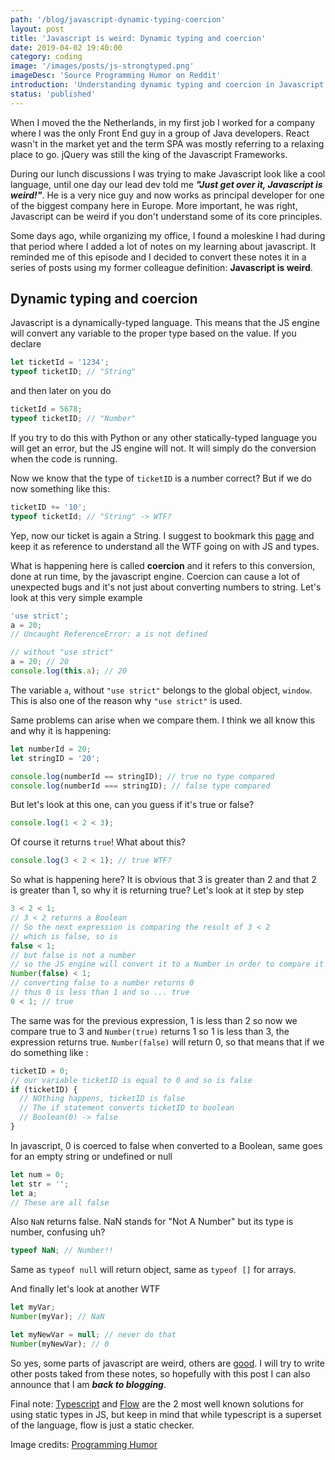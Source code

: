 ```yaml
---
path: '/blog/javascript-dynamic-typing-coercion'
layout: post
title: 'Javascript is weird: Dynamic typing and coercion'
date: 2019-04-02 19:40:00
category: coding
image: '/images/posts/js-strongtyped.png'
imageDesc: 'Source Programming Humor on Reddit'
introduction: 'Understanding dynamic typing and coercion in Javascript. (Yeah Javascript is weird ... )'
status: 'published'
---
```


When I moved the the Netherlands, in my first job I worked for a company where I was the only Front End guy in a group of Java developers. React wasn't in the market yet and the term SPA was mostly referring to a relaxing place to go. jQuery was still the king of the Javascript Frameworks.

During our lunch discussions I was trying to make Javascript look like a cool language, until one day our lead dev told me **_"Just get over it, Javascript is weird!"_**. He is a very nice guy and now works as principal developer for one of the biggest company here in Europe. More important, he was right, Javascript can be weird if you don't understand some of its core principles.

Some days ago, while organizing my office, I found a moleskine I had during that period where I added a lot of notes on my learning about javascript. It reminded me of this episode and I decided to convert these notes it in a series of posts using my former colleague definition: **Javascript is weird**.

## Dynamic typing and coercion

Javascript is a dynamically-typed language. This means that the JS engine will convert any variable to the proper type based on the value. If you declare

```javascript
let ticketId = '1234';
typeof ticketID; // "String"
```

and then later on you do

```javascript
ticketId = 5678;
typeof ticketID; // "Number"
```

If you try to do this with Python or any other statically-typed language you will get an error, but the JS engine will not. It will simply do the conversion when the code is running.

Now we know that the type of `ticketID` is a number correct? But if we do now something like this:

```javascript
ticketID += '10';
typeof ticketId; // "String" -> WTF?
```

Yep, now our ticket is again a String. I suggest to bookmark this [page](https://getify.github.io/coercions-grid/) and keep it as reference to understand all the WTF going on with JS and types.

What is happening here is called **coercion** and it refers to this conversion, done at run time, by the javascript engine. Coercion can cause a lot of unexpected bugs and it's not just about converting numbers to string. Let's look at this very simple example

```javascript
'use strict';
a = 20;
// Uncaught ReferenceError: a is not defined

// without "use strict"
a = 20; // 20
console.log(this.a); // 20
```

The variable `a`, without `"use strict"` belongs to the global object, `window`.
This is also one of the reason why `"use strict"` is used.

Same problems can arise when we compare them. I think we all know this and why it is happening:

```javascript
let numberId = 20;
let stringID = '20';

console.log(numberId == stringID); // true no type compared
console.log(numberId === stringID); // false type compared
```

But let's look at this one, can you guess if it's true or false?

```javascript
console.log(1 < 2 < 3);
```

Of course it returns `true`! What about this?

```javascript
console.log(3 < 2 < 1); // true WTF?
```

So what is happening here? It is obvious that 3 is greater than 2 and that 2 is greater than 1, so why it is returning true?
Let's look at it step by step

```javascript
3 < 2 < 1;
// 3 < 2 returns a Boolean
// So the next expression is comparing the result of 3 < 2
// which is false, so is
false < 1;
// but false is not a number
// so the JS engine will convert it to a Number in order to compare it
Number(false) < 1;
// converting false to a number returns 0
// thus 0 is less than 1 and so ... true
0 < 1; // true
```

The same was for the previous expression, 1 is less than 2 so now we compare true to 3 and `Number(true)` returns 1 so 1 is less than 3, the expression returns true.
`Number(false)` will return 0, so that means that if we do something like :

```javascript
ticketID = 0;
// our variable ticketID is equal to 0 and so is false
if (ticketID) {
  // NOthing happens, ticketID is false
  // The if statement converts ticketID to boolean
  // Boolean(0) -> false
}
```

In javascript, 0 is coerced to false when converted to a Boolean, same goes for an empty string or undefined or null

```javascript
let num = 0;
let str = '';
let a;
// These are all false
```

Also `NaN` returns false. NaN stands for "Not A Number" but its type is number, confusing uh?

```javascript
typeof NaN; // Number!!
```

Same as `typeof null` will return object, same as `typeof []` for arrays.

And finally let's look at another WTF

```javascript
let myVar;
Number(myVar); // NaN

let myNewVar = null; // never do that
Number(myNewVar); // 0
```

So yes, some parts of javascript are weird, others are [good](http://shop.oreilly.com/product/9780596517748.do).
I will try to write other posts taked from these notes, so hopefully with this post I can also announce that I am **_back to blogging_**.

Final note:
[Typescript](https://github.com/Microsoft/TypeScript) and [Flow](https://flow.org/) are the 2 most well known solutions for using static types in JS, but keep in mind that while typescript is a superset of the language, flow is just a static checker.

Image credits: [Programming Humor](https://www.reddit.com/r/ProgrammerHumor/comments/6vsv4g/javascript_meme/')
